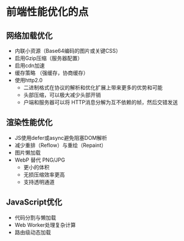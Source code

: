 # 前端性能优化的点
## **网络加载优化**
  - 内联小资源（Base64编码的图片或关键CSS）
  - 启用Gzip压缩（服务器配置）
  - 启用cdn加速
  - 缓存策略 （强缓存，协商缓存）
  - 使用http2.0
    - 二进制格式在协议的解析和优化扩展上带来更多的优势和可能
    - 头部压缩，可以极大减少头部开销
    - 户端和服务器可以将 HTTP消息分解为互不依赖的帧，然后交错发送
## **渲染性能优化**
  - JS使用defer或async避免阻塞DOM解析
  - 减少重排（Reflow）与重绘（Repaint）
  - 图片懒加载
  - WebP 替代 PNG/JPG
    - 更小的体积
    - 无损压缩效率更高
    - 支持透明通道
## **JavaScript优化**
  - 代码分割与懒加载
  - Web Worker处理复杂计算
  - 路由级动态加载